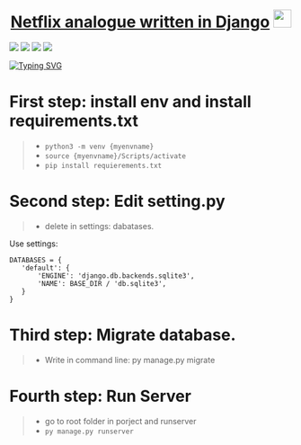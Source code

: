 
<h1 align="center"><a href="https://daniilshat.ru/" target="_blank">Netflix analogue written in Django</a> 
<img src="https://github.com/blackcater/blackcater/raw/main/images/Hi.gif" height="32"/></h1>

<!--- Images --->
<img src="https://github.com/djsadd/djangoflixdjsad/blob/main/media/Снимок%20экрана%202023-09-13%20152814.png">
<img src="https://github.com/djsadd/djangoflixdjsad/blob/main/media/Снимок%20экрана%202023-09-13%20155052.png">
<img src="https://github.com/djsadd/djangoflixdjsad/blob/main/media/Снимок%20экрана%202023-09-13%20155804.png">
<img src="https://github.com/djsadd/djangoflixdjsad/blob/main/media/Снимок%20экрана%202023-09-13%20161217.png">


[![Typing SVG](https://readme-typing-svg.herokuapp.com?color=%2336BCF7&lines=How+to+run+this+project)](https://git.io/typing-svg)

# First step: install env and install requirements.txt 
  > - ```python3 -m venv {myenvname}```
  > - ```source {myenvname}/Scripts/activate```
  > - ```pip install requierements.txt```

# Second step: Edit setting.py
  > - delete in settings: dabatases.

Use settings:
```
DATABASES = {
   'default': {
       'ENGINE': 'django.db.backends.sqlite3',
       'NAME': BASE_DIR / 'db.sqlite3',
   }
}
```

# Third step: Migrate database.
  > - Write in command line: py manage.py migrate

# Fourth step: Run Server
  > - go to root folder in porject and runserver
  > - ```py manage.py runserver```
